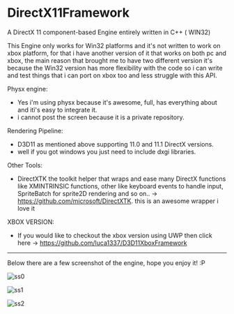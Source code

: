 # DirectX11Framework
A DirectX 11 component-based Engine entirely written in C++ ( WIN32)

This Engine only works for Win32 platforms and it's not written to work on xbox platform, for that i have another version of it that works on both pc and xbox, the main reason that brought me to have two different version it's because the Win32 version has more flexibility with the code so i can write and test things that i can port on xbox too and less struggle with this API.

Physx engine:

- Yes i'm using physx because it's awesome, full, has everything about and itì's easy to integrate it.
- i cannot post the screen because it is a private repository.

Rendering Pipeline:

- D3D11 as mentioned above supporting 11.0 and 11.1 DirectX versions.
- well if you got windows you just need to include dxgi libraries.

Other Tools:

- DirectXTK the toolkit helper that wraps and ease many DirectX functions like XMINTRINSIC functions, other like keyboard events to handle input, SpriteBatch for sprite2D rendering and so on.. -> https://github.com/microsoft/DirectXTK. this is an awesome wrapper i love it

XBOX VERSION:

- If  you would like to checkout the xbox version using UWP then click here -> https://github.com/luca1337/D3D11XboxFramework

-----------------------------------------------------------------------------

Below there are a few screenshot of the engine, hope you enjoy it! :P

![ss0](https://user-images.githubusercontent.com/7602472/61190974-f06c7d80-a6a4-11e9-8522-d097cda94e69.png)

![ss1](https://user-images.githubusercontent.com/7602472/61190975-f4000480-a6a4-11e9-87ad-dff29524b076.png)

![ss2](https://user-images.githubusercontent.com/7602472/61190978-f7938b80-a6a4-11e9-9f6c-0d3eda76e61c.png)
